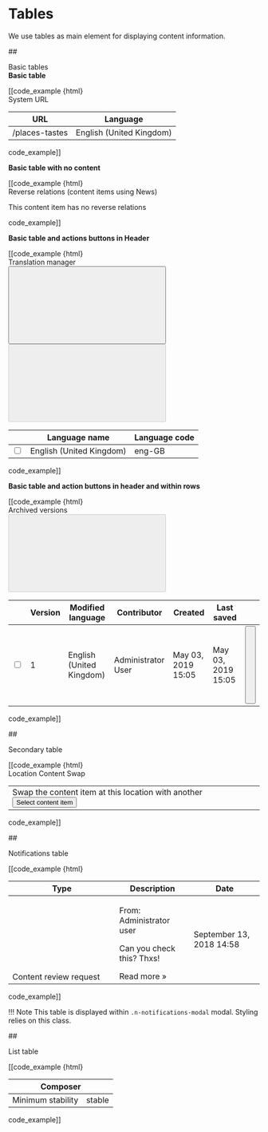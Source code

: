 # Tables

We use tables as main element for displaying content information.

##<div class="mgt-3 header-line">Basic tables</div>
**<div class="mgt-minus-2 mgb-3">Basic table</div>**
<div class="ez-guidelines-tables__with-header mgb-5">
[[code_example {html}
<div class="ez-table-header">
    <div class="ez-table-header__headline">System URL</div>
</div>
<table class="table">
    <thead>
        <tr>
            <th>URL</th>
            <th>Language</th>
        </tr>
    </thead>
    <tbody>
        <tr>
            <td>/places-tastes</td>
            <td>English (United Kingdom)</td>
        </tr>
    </tbody>
</table>
code_example]]
</div>

**<div class="mgb-3">Basic table with no content</div>**
<div class="ez-guidelines-tables__with-header mgb-5">
[[code_example {html}
<div class="ez-table-header">
    <div class="ez-table-header__headline">Reverse relations (content items using News)</div>
</div>
<p class="ez-table-no-content">This content item has no reverse relations</p>
code_example]]
</div>

**<div class="mgb-3">Basic table and actions buttons in Header</div>**
<div class="ez-guidelines-tables__with-header mgb-5">
[[code_example {html}
<div class="ez-table-header">
    <div class="ez-table-header__headline">Translation manager</div>
    <div>
        <button type="button" class="btn btn-primary">
            <svg class="ez-icon ez-icon--medium ez-icon--light ez-icon-create">
                <use xmlns:xlink="http://www.w3.org/1999/xlink" xlink:href="../../ez-icons.svg#create"></use>
            </svg> 
        </button>
        <button type="button" class="btn btn-danger" disabled="disabled">
            <svg class="ez-icon ez-icon--medium ez-icon--light ez-icon-trash">
                <use xmlns:xlink="http://www.w3.org/1999/xlink" xlink:href="../../ez-icons.svg#trash"></use>
            </svg> 
        </button>
    </div>
</div>
<table class="table">
    <thead>
        <tr>
            <th></th>
            <th>Language name</th>
            <th>Language code</th>
        </tr>
    </thead>
    <tbody>
        <tr>
            <td class="ez-checkbox-cell">
                <input type="checkbox">
            </td>
            <td>English (United Kingdom)</td>
            <td>eng-GB</td>
        </tr>
    </tbody>
</table>
code_example]]
</div>

**<div class="mgb-3">Basic table and action buttons in header and within rows</div>**
<div class="ez-guidelines-tables__with-header ez-guidelines-tables__with-header--action-btn mgb-5">
[[code_example {html}
<div class="ez-table-header">
    <div class="ez-table-header__headline">Archived versions</div>
    <div>
        <button type="button" class="btn btn-danger" disabled="disabled">
            <svg class="ez-icon ez-icon--medium ez-icon--light ez-icon-trash">
                <use xmlns:xlink="http://www.w3.org/1999/xlink" xlink:href="../../ez-icons.svg#trash"></use>
            </svg> 
        </button>
    </div>
</div>
<table class="table">
    <thead>
        <tr>
            <th></th>
            <th>Version</th>
            <th>Modified language</th>
            <th>Contributor</th>
            <th>Created</th>
            <th>Last saved</th>
            <th></th>
        </tr>
    </thead>
    <tbody>
        <tr>
            <td class="ez-table__cell ez-table__cell--has-checkbox">
                <input type="checkbox">
            </td>
            <td class="ez-table__cell">1</td>
            <td class="ez-table__cell">English (United Kingdom)</td>
            <td class="ez-table__cell">Administrator User</td>
            <td class="ez-table__cell">May 03, 2019 15:05</td>
            <td class="ez-table__cell">May 03, 2019 15:05</td>
            <td class="ez-table__cell ez-table__cell--has-action-btns text-right">
                <button type="button" class="btn btn-icon mx-2 ez-btn--content-edit" title="Restore Archived Version">
                    <svg class="ez-icon ez-icon-edit">
                        <use xmlns:xlink="http://www.w3.org/1999/xlink" xlink:href="../../ez-icons.svg#archive-restore"></use>
                    </svg>
                </button>
            </td>
        </tr>
    </tbody>
</table>
code_example]]
</div>

##<div class="mgt-3 header-line">Secondary table</div>
<div class="ez-guidelines-tables__with-header mgb-5">
[[code_example {html}
<div class="ez-table-header ground-base">
    <div class="ez-table-header__headline">Location Content Swap</div>
</div>
<table class="table ez-table--no-border">
    <tbody>
        <tr>
            <td>Swap the content item at this location with another
                <button type="button" class="btn btn-outline-secondary ml-5">Select content item</button>
            </td>
        </tr>
    </tbody>
</table>
code_example]]
</div>

##<div class="mgt-3 header-line">Notifications table</div>
<div class="ez-guidelines-tables__notifications mgb-5">
[[code_example {html}
<table class="table n-table--notifications">
    <thead>
        <tr>
            <th>Type</th>
            <th>Description</th>
            <th>Date</th>
        </tr>
    </thead>
    <tbody class="n-table__body">
        <tr class="n-notifications-modal__item fw-notification">
            <td class="n-notifications-modal__type">
                <span class="type__icon">
                    <svg class="ez-icon ez-icon--review">
                        <use xmlns:xlink="http://www.w3.org/1999/xlink" xlink:href="../../ez-icons.svg#review"></use>
                    </svg>
                </span>
                <span class="type__text">
                    Content review request
                </span>
            </td>
            <td class="n-notifications-modal__description">
                <p class="description__title">
                    From:
                    <span class="description__title__item">Administrator user</span>
                </p>
                <p class="description__text">Can you check this? Thxs!</p>
                <span class="description__read-more">Read more &raquo;</span>
            </td>
            <td class="n-notifications-modal__time">
                September 13, 2018 14:58
            </td>
        </tr>
    </tbody>
</table>
code_example]]
</div>

!!! Note
    This table is displayed within `.n-notifications-modal` modal. Styling relies on this class.


##<div class="mgt-3 header-line">List table</div>
<div class="ez-guidelines-tables__list mgb-5">
[[code_example {html}
<table class="table ez-table ez-table--list">
    <thead>
        <tr>
            <th colspan="2">
                Composer
            </th>
        </tr>
    </thead>
    <tbody>
        <tr>
            <td>Minimum stability</td>
            <td>stable</td>
        </tr>
    </tbody>
</table>
code_example]]
